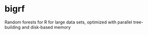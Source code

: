 bigrf
=====

Random forests for R for large data sets, optimized with parallel tree-building and disk-based memory